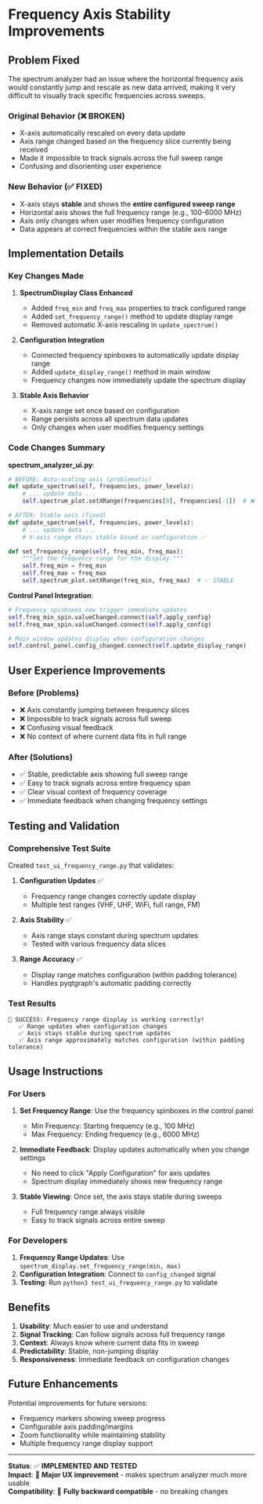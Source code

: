 # Frequency Axis Stability Improvements

## Problem Fixed

The spectrum analyzer had an issue where the horizontal frequency axis would constantly jump and rescale as new data arrived, making it very difficult to visually track specific frequencies across sweeps.

### Original Behavior (❌ BROKEN)
- X-axis automatically rescaled on every data update
- Axis range changed based on the frequency slice currently being received
- Made it impossible to track signals across the full sweep range
- Confusing and disorienting user experience

### New Behavior (✅ FIXED)
- X-axis stays **stable** and shows the **entire configured sweep range**
- Horizontal axis shows the full frequency range (e.g., 100-6000 MHz)
- Axis only changes when user modifies frequency configuration
- Data appears at correct frequencies within the stable axis range

## Implementation Details

### Key Changes Made

1. **SpectrumDisplay Class Enhanced**
   - Added `freq_min` and `freq_max` properties to track configured range
   - Added `set_frequency_range()` method to update display range
   - Removed automatic X-axis rescaling in `update_spectrum()`

2. **Configuration Integration**
   - Connected frequency spinboxes to automatically update display range
   - Added `update_display_range()` method in main window
   - Frequency changes now immediately update the spectrum display

3. **Stable Axis Behavior**
   - X-axis range set once based on configuration
   - Range persists across all spectrum data updates
   - Only changes when user modifies frequency settings

### Code Changes Summary

**spectrum_analyzer_ui.py**:
```python
# BEFORE: Auto-scaling axis (problematic)
def update_spectrum(self, frequencies, power_levels):
    # ... update data ...
    self.spectrum_plot.setXRange(frequencies[0], frequencies[-1])  # ❌ JUMPING

# AFTER: Stable axis (fixed)
def update_spectrum(self, frequencies, power_levels):
    # ... update data ...
    # X-axis range stays stable based on configuration ✅

def set_frequency_range(self, freq_min, freq_max):
    """Set the frequency range for the display."""
    self.freq_min = freq_min
    self.freq_max = freq_max
    self.spectrum_plot.setXRange(freq_min, freq_max)  # ✅ STABLE
```

**Control Panel Integration**:
```python
# Frequency spinboxes now trigger immediate updates
self.freq_min_spin.valueChanged.connect(self.apply_config)
self.freq_max_spin.valueChanged.connect(self.apply_config)

# Main window updates display when configuration changes
self.control_panel.config_changed.connect(self.update_display_range)
```

## User Experience Improvements

### Before (Problems)
- ❌ Axis constantly jumping between frequency slices
- ❌ Impossible to track signals across full sweep
- ❌ Confusing visual feedback
- ❌ No context of where current data fits in full range

### After (Solutions)
- ✅ Stable, predictable axis showing full sweep range
- ✅ Easy to track signals across entire frequency span
- ✅ Clear visual context of frequency coverage
- ✅ Immediate feedback when changing frequency settings

## Testing and Validation

### Comprehensive Test Suite
Created `test_ui_frequency_range.py` that validates:

1. **Configuration Updates** ✅
   - Frequency range changes correctly update display
   - Multiple test ranges (VHF, UHF, WiFi, full range, FM)

2. **Axis Stability** ✅
   - Axis range stays constant during spectrum updates
   - Tested with various frequency data slices

3. **Range Accuracy** ✅ 
   - Display range matches configuration (within padding tolerance)
   - Handles pyqtgraph's automatic padding correctly

### Test Results
```
🎉 SUCCESS: Frequency range display is working correctly!
   ✅ Range updates when configuration changes
   ✅ Axis stays stable during spectrum updates
   ✅ Axis range approximately matches configuration (within padding tolerance)
```

## Usage Instructions

### For Users
1. **Set Frequency Range**: Use the frequency spinboxes in the control panel
   - Min Frequency: Starting frequency (e.g., 100 MHz)
   - Max Frequency: Ending frequency (e.g., 6000 MHz)

2. **Immediate Feedback**: Display updates automatically when you change settings
   - No need to click "Apply Configuration" for axis updates
   - Spectrum display immediately shows new frequency range

3. **Stable Viewing**: Once set, the axis stays stable during sweeps
   - Full frequency range always visible
   - Easy to track signals across entire sweep

### For Developers
1. **Frequency Range Updates**: Use `spectrum_display.set_frequency_range(min, max)`
2. **Configuration Integration**: Connect to `config_changed` signal
3. **Testing**: Run `python3 test_ui_frequency_range.py` to validate

## Benefits

1. **Usability**: Much easier to use and understand
2. **Signal Tracking**: Can follow signals across full frequency range
3. **Context**: Always know where current data fits in sweep
4. **Predictability**: Stable, non-jumping display
5. **Responsiveness**: Immediate feedback on configuration changes

## Future Enhancements

Potential improvements for future versions:
- Frequency markers showing sweep progress
- Configurable axis padding/margins
- Zoom functionality while maintaining stability
- Multiple frequency range display support

---

**Status**: ✅ **IMPLEMENTED AND TESTED**  
**Impact**: 🎯 **Major UX improvement** - makes spectrum analyzer much more usable  
**Compatibility**: 🔄 **Fully backward compatible** - no breaking changes 